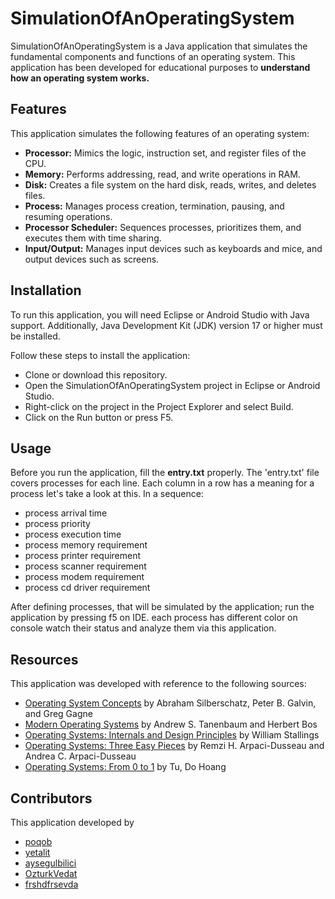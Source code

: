 # SimulationOfAnOperatingSystem

SimulationOfAnOperatingSystem is a Java application that simulates the fundamental components and
functions of an operating system. This application has been developed for educational purposes to
__understand how an operating system works.__

## Features

This application simulates the following features of an operating system:

- **Processor:** Mimics the logic, instruction set, and register files of the CPU.
- **Memory:** Performs addressing, read, and write operations in RAM.
- **Disk:** Creates a file system on the hard disk, reads, writes, and deletes files.
- **Process:** Manages process creation, termination, pausing, and resuming operations.
- **Processor Scheduler:** Sequences processes, prioritizes them, and executes them with time
  sharing.
- **Input/Output:** Manages input devices such as keyboards and mice, and output devices such as
  screens.

## Installation

To run this application, you will need Eclipse or Android Studio with Java support. Additionally,
Java Development Kit (JDK) version 17 or higher must be installed.

Follow these steps to install the application:

- Clone or download this repository.
- Open the SimulationOfAnOperatingSystem project in Eclipse or Android Studio.
- Right-click on the project in the Project Explorer and select Build.
- Click on the Run button or press F5.

## Usage

Before you run the application, fill the **entry.txt** properly. The 'entry.txt' file covers
processes for each line.
Each column in a row has a meaning for a process let's take a look at this.
In a sequence:

- process arrival time
- process priority
- process execution time
- process memory requirement
- process printer requirement
- process scanner requirement
- process modem requirement
- process cd driver requirement

After defining processes, that will be simulated by the application; run the application by pressing
f5 on IDE.
each process has different color on console watch their status and analyze them via this
application.

## Resources

This application was developed with reference to the following sources:

- [Operating System Concepts](https://www.freecodecamp.org/news/how-to-write-a-good-readme-file/) by
  Abraham Silberschatz, Peter B. Galvin, and Greg Gagne
- [Modern Operating Systems](https://dev.to/mfts/how-to-write-a-perfect-readme-for-your-github-project-59f2)
  by Andrew S. Tanenbaum and Herbert Bos
- [Operating Systems: Internals and Design Principles](https://docs.github.com/en/get-started/writing-on-github/getting-started-with-writing-and-formatting-on-github/quickstart-for-writing-on-github)
  by William Stallings
- [Operating Systems: Three Easy Pieces](https://github.com/mfts/papermark) by Remzi H.
  Arpaci-Dusseau and Andrea C. Arpaci-Dusseau
- [Operating Systems: From 0 to 1](https://github.com/mfts/papermark.git) by Tu, Do Hoang

## Contributors

This application developed by

- [poqob](https://github.com/poqob)
- [yetalit](https://github.com/yetalit)
- [aysegulbilici](https://github.com/aysegulbilici)
- [OzturkVedat](https://github.com/OzturkVedat)
- [frshdfrsevda](https://github.com/frshdfrsevda)
